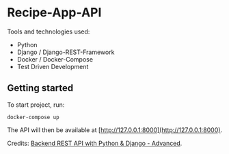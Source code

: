 # Recipe-App-API
Tools and technologies used:
-   Python
-   Django / Django-REST-Framework
-   Docker / Docker-Compose
-   Test Driven Development

## Getting started
To start project, run:
```
docker-compose up
```
The API will then be available at [http://127.0.0.1:8000](http://127.0.0.1:8000).

Credits: [Backend REST API with Python & Django - Advanced](http://londonapp.dev/django-python-advanced).